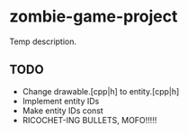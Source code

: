 # zombie-game-project
Temp description.

## TODO

* Change drawable.[cpp|h] to entity.[cpp|h]
* Implement entity IDs
* Make entity IDs const
* RICOCHET-ING BULLETS, MOFO!!!!!
